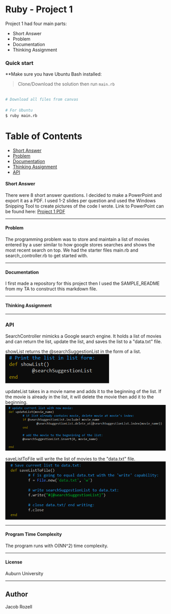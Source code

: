 # Ruby - Project 1

Project 1 had four main parts:

* Short Answer
* Problem
* Documentation
* Thinking Assignment

### Quick start
**Make sure you have Ubuntu Bash installed:

> Clone/Download the solution then run `main.rb`

```bash

# Download all files from canvas

# For Ubuntu
$ ruby main.rb

```

# Table of Contents
* [Short Answer](#short-answer)
* [Problem](#problem)
* [Documentation](#documentation)
* [Thinking Assignment](#thinking-assignment)
* [API](#api)

#### Short Answer
There were 8 short answer questions. I decided to make a PowerPoint and export it as a PDF. I used 1-2 slides per question and used the Windows Snipping Tool to create pictures of the code I wrote. Link to PowerPoint can be found here: [Project 1 PDF](https://github.com/jacobrozell/Ruby_Project1/blob/master/Ruby%20-%20Short%20Answer.pdf)
___

#### Problem
The programming problem was to store and maintain a list of movies entered by a user similar to how google stores searches and shows the most recent search on top. We had the starter files main.rb and search_controller.rb to get started with. 
___

#### Documentation
I first made a repository for this project then I used the SAMPLE_README from my TA to construct this markdown file. 
___

#### Thinking Assignment
___

### API

SearchController mimicks a Google search engine. It holds a list of movies and can return the list, update the list, and saves the list to a "data.txt" file. 

showList returns the @searchSuggestionList in the form of a list.
![show list](https://github.com/jacobrozell/Ruby_Project1/blob/master/Images/showList.PNG)

updateList takes in a movie name and adds it to the beginning of the list. If the movie is already in the list, it will delete the movie then add it to the beginning.
![updateList](https://github.com/jacobrozell/Ruby_Project1/blob/master/Images/updateList.PNG)

saveListToFile will write the list of movies to the "data.txt" file.
![saveListToFile](https://github.com/jacobrozell/Ruby_Project1/blob/master/Images/saveListToFile.PNG)
___

#### Program Time Complexity
The program runs with O(NN^2) time complexity.

___

#### License
Auburn University

___

## Author
Jacob Rozell
